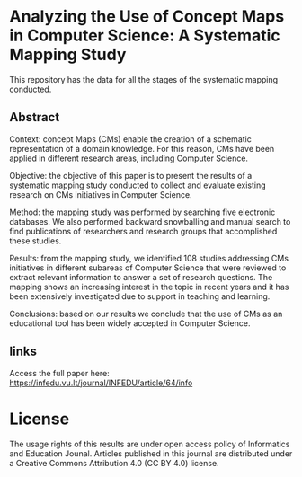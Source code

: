 # Analyzing the Use of Concept Maps in Computer Science: A Systematic Mapping Study

This repository has the data for all the stages of the systematic mapping conducted. 

## Abstract

Context: concept Maps (CMs) enable the creation of a schematic representation of a domain knowledge. For this reason, CMs have been applied in different research areas, including Computer Science. 

Objective: the objective of this paper is to present the results of a systematic mapping study conducted to collect and evaluate existing research on CMs initiatives in Computer Science. 

Method: the mapping study was performed by searching five electronic databases. We also performed backward snowballing and manual search to find publications of researchers and research groups that accomplished these studies. 

Results: from the mapping study, we identified 108 studies addressing CMs initiatives in different subareas of Computer Science that were reviewed to extract relevant information to answer a set of research questions. The mapping shows an increasing interest in the topic in recent years and it has been extensively investigated due to support in teaching and learning. 

Conclusions: based on our results we conclude that the use of CMs as an educational tool has been widely accepted in Computer Science.

## links

Access the full paper here: https://infedu.vu.lt/journal/INFEDU/article/64/info


# License

The usage rights of this results are under open access policy of Informatics and Education Jounal. Articles published in this journal are distributed under a Creative Commons Attribution 4.0 (CC BY 4.0) license.
